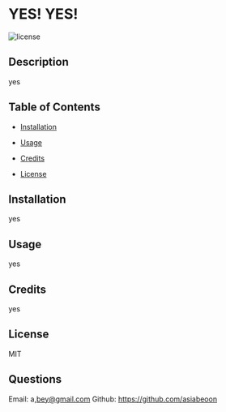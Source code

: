 
   
# YES! YES!
![license](https://img.shields.io/badge/license-MIT-blue.svg)

## Description
yes

## Table of Contents
- [Installation](#installation)

- [Usage](#usage)

- [Credits](#credits)

- [License](#license)

## Installation
yes

## Usage
yes

## Credits
yes

## License
MIT


## Questions
Email: a,bey@gmail.com
  Github: https://github.com/asiabeoon
